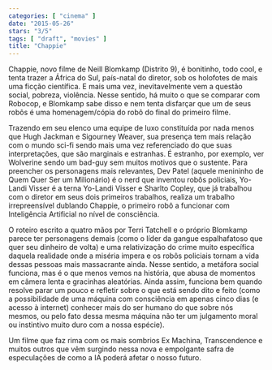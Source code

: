 ```yaml
---
categories: [ "cinema" ]
date: "2015-05-26"
stars: "3/5"
tags: [ "draft", "movies" ]
title: "Chappie"
---
```

Chappie, novo filme de Neill Blomkamp (Distrito 9), é bonitinho,
todo cool, e tenta trazer a África do Sul, país-natal do diretor,
sob os holofotes de mais uma ficção científica. E mais uma vez,
inevitavelmente vem a questão social, pobreza, violência. Nesse sentido,
há muito o que se comparar com Robocop, e Blomkamp sabe disso e nem
tenta disfarçar que um de seus robôs é uma homenagem/cópia do robô
do final do primeiro filme.

Trazendo em seu elenco uma equipe de luxo constituída por nada menos que
Hugh Jackman e Sigourney Weaver, sua presença tem mais relação com o
mundo sci-fi sendo mais uma vez referenciado do que suas interpretações,
que são marginais e estranhas. É estranho, por exemplo, ver Wolverine
sendo um bad-guy sem muitos motivos que o sustente. Para preencher os
personagens mais relevantes, Dev Patel (aquele menininho de Quem Quer
Ser um Milionário) é o nerd que inventou robôs policiais, Yo-Landi
Visser é a terna Yo-Landi Visser e Sharlto Copley, que já trabalhou
com o diretor em seus dois primeiros trabalhos, realiza um trabalho
irrepreensível dublando Chappie, o primeiro robô a funcionar com
Inteligência Artificial no nível de consciência.

O roteiro escrito a quatro mãos por Terri Tatchell e o próprio Blomkamp
parece ter personagens demais (como o líder da gangue espalhafatoso
que quer seu dinheiro de volta) e uma relativização do crime muito
específica daquela realidade onde a miséria impera e os robôs policiais
tornam a vida dessas pessoas mais massacrante ainda. Nesse sentido,
a metáfora social funciona, mas é o que menos vemos na história, que
abusa de momentos em câmera lenta e gracinhas aleatórias. Ainda assim,
funciona bem quando resolve parar um pouco e refletir sobre o que está
sendo dito e feito (como a possibilidade de uma máquina com consciência
em apenas cinco dias (e acesso à internet) conhecer mais do ser humano
do que sobre nós mesmos, ou pelo fato dessa mesma máquina não ter um
julgamento moral ou instintivo muito duro com a nossa espécie).

Um filme que faz rima com os mais sombrios Ex Machina, Transcendence
e muitos outros que vêm surgindo nessa nova e empolgante safra de
especulações de como a IA poderá afetar o nosso futuro.
